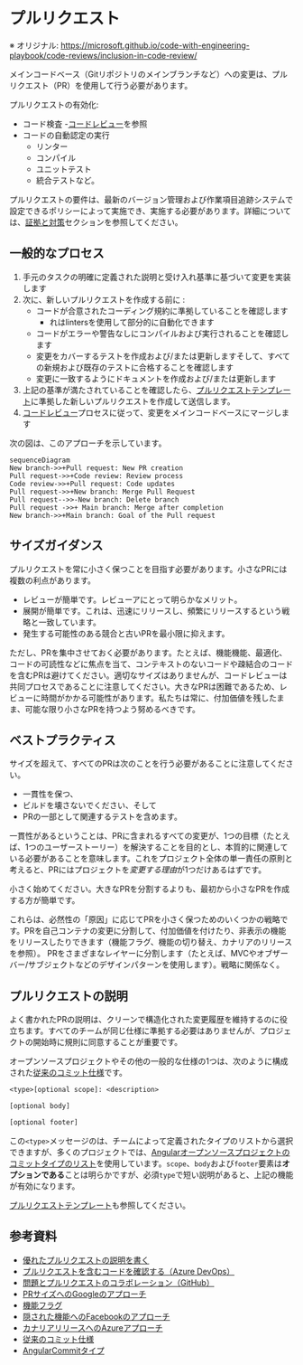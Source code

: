 # プルリクエスト

※ オリジナル: https://microsoft.github.io/code-with-engineering-playbook/code-reviews/inclusion-in-code-review/

メインコードベース（Gitリポジトリのメインブランチなど）への変更は、プルリクエスト（PR）を使用して行う必要があります。

プルリクエストの有効化:

* コード検査 -[コードレビュー](./README.md)を参照
* コードの自動認定の実行
  * リンター
  * コンパイル
  * ユニットテスト
  * 統合テストなど。

プルリクエストの要件は、最新のバージョン管理および作業項目追跡システムで設定できるポリシーによって実施でき、実施する必要があります。詳細については、[証拠と対策](./evidence-and-measures/README.md)セクションを参照してください。

## 一般的なプロセス

1. 手元のタスクの明確に定義された説明と受け入れ基準に基づいて変更を実装します
1. 次に、新しいプルリクエストを作成する前に :
    * コードが合意されたコーディング規約に準拠していることを確認します
        * れはlintersを使用して部分的に自動化できます
    * コードがエラーや警告なしにコンパイルおよび実行されることを確認します
    * 変更をカバーするテストを作成および/または更新しますそして、すべての新規および既存のテストに合格することを確認します
    * 変更に一致するようにドキュメントを作成および/または更新します
1. 上記の基準が満たされていることを確認したら、[プルリクエストテンプレート](pull-request-template/pull-request-template.md)に準拠した新しいプルリクエストを作成して送信します。
2. [コードレビュー](./process-guidance/README.md)プロセスに従って、変更をメインコードベースにマージします

次の図は、このアプローチを示しています。

```mermaid
sequenceDiagram
New branch->>+Pull request: New PR creation
Pull request->>+Code review: Review process
Code review->>+Pull request: Code updates
Pull request->>+New branch: Merge Pull Request
Pull request-->>-New branch: Delete branch
Pull request ->>+ Main branch: Merge after completion
New branch->>+Main branch: Goal of the Pull request
```

## サイズガイダンス

プルリクエストを常に小さく保つことを目指す必要があります。小さなPRには複数の利点があります。

* レビューが簡単です。レビューアにとって明らかなメリット。
* 展開が簡単です。これは、迅速にリリースし、頻繁にリリースするという戦略と一致しています。
* 発生する可能性のある競合と古いPRを最小限に抑えます。

ただし、PRを集中させておく必要があります。たとえば、機能機能、最適化、コードの可読性などに焦点を当て、コンテキストのないコードや疎結合のコードを含むPRは避けてください。適切なサイズはありませんが、コードレビューは共同プロセスであることに注意してください。大きなPRは困難であるため、レビューに時間がかかる可能性があります。私たちは常に、付加価値を残したまま、可能な限り小さなPRを持つよう努めるべきです。

## ベストプラクティス

サイズを超えて、すべてのPRは次のことを行う必要があることに注意してください。

* 一貫性を保つ、
* ビルドを壊さないでください、そして
* PRの一部として関連するテストを含めます。

一貫性があるということは、PRに含まれるすべての変更が、1つの目標（たとえば、1つのユーザーストーリー）を解決することを目的とし、本質的に関連している必要があることを意味します。これをプロジェクト全体の単一責任の原則と考えると、PRにはプロジェクトを*変更する理由*が1つだけあるはずです。

小さく始めてください。大きなPRを分割するよりも、最初から小さなPRを作成する方が簡単です。

これらは、必然性の「原因」に応じてPRを小さく保つためのいくつかの戦略です。PRを自己コンテナの変更に分割して、付加価値を付けたり、非表示の機能をリリースしたりできます（機能フラグ、機能の切り替え、カナリアのリリースを参照）。 PRをさまざまなレイヤーに分割します（たとえば、MVCやオブザーバー/サブジェクトなどのデザインパターンを使用します）。戦略に関係なく。

## プルリクエストの説明

よく書かれたPRの説明は、クリーンで構造化された変更履歴を維持するのに役立ちます。すべてのチームが同じ仕様に準拠する必要はありませんが、プロジェクトの開始時に規則に同意することが重要です。

オープンソースプロジェクトやその他の一般的な仕様の1つは、次のように構成された[従来のコミット仕様](https://www.conventionalcommits.org/en/v1.0.0-beta.2/)です。

```txt
<type>[optional scope]: <description>

[optional body]

[optional footer]
```

この`<type>`メッセージのは、チームによって定義されたタイプのリストから選択できますが、多くのプロジェクトでは、[Angularオープンソースプロジェクトのコミットタイプのリスト](https://github.com/angular/angular/blob/22b96b9/CONTRIBUTING.md#type)を使用しています。`scope`、`body`および`footer`要素は**オプションである**ことは明らかですが、必須`type`で短い説明があると、上記の機能が有効になります。

[プルリクエストテンプレート](pull-request-template/pull-request-template.md)も参照してください。

## 参考資料

* [優れたプルリクエストの説明を書く](https://www.pullrequest.com/blog/writing-a-great-pull-request-description)
* [プルリクエストを含むコードを確認する（Azure DevOps）](https://docs.microsoft.com/en-us/azure/devops/repos/git/pull-requests?view=azure-devops)
* [問題とプルリクエストのコラボレーション（GitHub）](https://help.github.com/en/github/collaborating-with-issues-and-pull-requests)
* [PRサイズへのGoogleのアプローチ](https://google.github.io/eng-practices/review/developer/small-cls.html)
* [機能フラグ](https://www.martinfowler.com/articles/feature-toggles.html)
* [隠された機能へのFacebookのアプローチ](https://launchdarkly.com/blog/secret-to-facebooks-hacker-engineering-culture/)
* [カナリアリリースへのAzureアプローチ](https://docs.microsoft.com/azure/architecture/framework/devops/release-engineering-cd#stage-your-workloads)
* [従来のコミット仕様](https://www.conventionalcommits.org/en/v1.0.0-beta.2/)
* [AngularCommitタイプ](https://github.com/angular/angular/blob/22b96b9/CONTRIBUTING.md#type)
